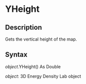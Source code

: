 # YHeight

## Description

Gets the vertical height of the map.

## Syntax

*object*.YHeight\(\) As Double

*object*: 3D Energy Density Lab object